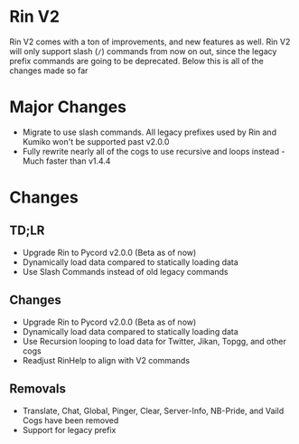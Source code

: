 # Rin V2

Rin V2 comes with a ton of improvements, and new features as well. Rin V2 will only support slash (`/`) commands from now on out, since the legacy prefix commands are going to be deprecated. Below this is all of the changes made so far

# Major Changes

- Migrate to use slash commands. All legacy prefixes used by Rin and Kumiko won't be supported past v2.0.0
- Fully rewrite nearly all of the cogs to use recursive and loops instead - Much faster than v1.4.4

# Changes

## TD;LR
- Upgrade Rin to Pycord v2.0.0 (Beta as of now)
- Dynamically load data compared to statically loading data 
- Use Slash Commands instead of old legacy commands

## Changes
- Upgrade Rin to Pycord v2.0.0 (Beta as of now)
- Dynamically load data compared to statically loading data
- Use Recursion looping to load data for Twitter, Jikan, Topgg, and other cogs
- Readjust RinHelp to align with V2 commands

## Removals

- Translate, Chat, Global, Pinger, Clear, Server-Info, NB-Pride, and Vaild Cogs have been removed
- Support for legacy prefix
